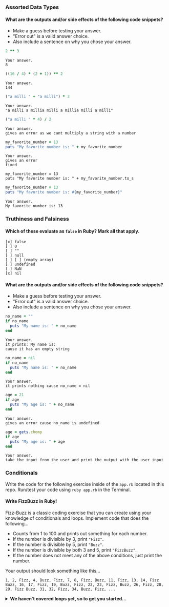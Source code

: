 ### Assorted Data Types

#### What are the outputs and/or side effects of the following code snippets?

* Make a guess before testing your answer.
* "Error out" is a valid answer choice.
* Also include a sentence on why you chose your answer.

```rb
2 ** 3
```
```text
Your answer.
8
```

```rb
((16 / 4) * (2 + 1)) ** 2
```
```text
Your answer.
144
```

```rb
("a milli " + "a milli") * 3
```
```text
Your answer.
"a milli a millia milli a millia milli a milli"

```

```rb
("a milli " * 4) / 2
```
```text
Your answer.
gives an error as we cant multiply a string with a number  
```

```rb
my_favorite_number = 13
puts "My favorite number is: " + my_favorite_number
```
```text
Your answer.
gives an error 
fixed 

my_favorite_number = 13
puts "My favorite number is: " + my_favorite_number.to_s
```

```rb
my_favorite_number = 13
puts "My favorite number is: #{my_favorite_number}"
```
```text
Your answer.
My favorite number is: 13
```

### Truthiness and Falsiness

#### Which of these evaluate as `false` in Ruby? Mark all that apply.

```text
[x] false
[ ] 0
[ ] ""
[ ] null
[ ] [ ] (empty array)
[ ] undefined
[ ] NaN
[x] nil
```

#### What are the outputs and/or side effects of the following code snippets?

* Make a guess before testing your answer.
* "Error out" is a valid answer choice.
* Also include a sentence on why you chose your answer.

```rb
no_name = ""
if no_name
  puts "My name is: " + no_name
end
```
```text
Your answer.
it prints: My name is: 
cause it has an empty string 
```

```rb
no_name = nil
if no_name
  puts "My name is: " + no_name
end
```
```text
Your answer.
it prints nothing cause no_name = nil
```

```rb
age = 21
if age
  puts "My age is: " + no_name
end
```
```text
Your answer.
gives an error cause no_name is undefined 
```

```rb
age = gets.chomp
if age
  puts "My age is: " + age
end
```
```text
Your answer.
take the input from the user and print the output with the user input 
```

### Conditionals

Write the code for the following exercise inside of the `app.rb` located in this repo. Run/test your code using `ruby app.rb` in the Terminal.

#### Write FizzBuzz in Ruby!

Fizz-Buzz is a classic coding exercise that you can create using your knowledge of conditionals and loops. Implement code that does the following...

* Counts from 1 to 100 and prints out something for each number.
* If the number is divisible by 3, print `"Fizz"`.
* If the number is divisible by 5, print `"Buzz"`.
* If the number is divisible by both 3 and 5, print `"FizzBuzz"`.
* If the number does not meet any of the above conditions, just print the number.

Your output should look something like this...
```
1, 2, Fizz, 4, Buzz, Fizz, 7, 8, Fizz, Buzz, 11, Fizz, 13, 14, Fizz Buzz, 16, 17, Fizz, 19, Buzz, Fizz, 22, 23, Fizz, Buzz, 26, Fizz, 28, 29, Fizz Buzz, 31, 32, Fizz, 34, Buzz, Fizz, ...
```

<details>
  <summary><strong>We haven't covered loops yet, so to get you started...</strong></summary>

  ```rb
  i = 1
  while i <= 100
    # Your code goes in here.
  end
  ```

</details>
